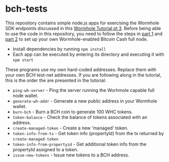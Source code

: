 # bch-tests

This repository contains simple node.js apps for exercising the Wormhole SDK
endpoints discussed in this
[Wormhole Tutorial pt 3](https://developer.bitcoin.com/tutorials/wormhole-3-tokens.html).
Before being able to use the code in this repository, you need to follow the steps
in [part 1](https://developer.bitcoin.com/tutorials/wormhole-1-setup.html)
and [part 2](https://developer.bitcoin.com/tutorials/wormhole-2-full-node.html)
to set up your own Wormhole-enabled Bitcoin Cash full node.

- Install dependencies by running `npm install`
- Each app can be executed by entering its directory and executing it with `npm start`

These programs use my own hard-coded addresses. Replace them with your own BCH
test-net addresses. If you are following along in the tutorial, this is the
order the are presented in the tutorial:

- `ping-wh-server` - Ping the server running the Worhmole capable full node wallet.
- `generate-wh-addr` - Generate a new public address in your Wormhole wallet.
- `burn-bch` - Burn a BCH coin to generate 100 WHC tokens.
- `token-balance` - Check the balance of tokens associated with an address.
- `create-managed-token` - Create a new 'managed' token.
- `token-info-from-tx` - Get token info (propertyId) from the tx returned by `create-managed-token`
- `token-info-from-propertyid` - Get additional token info from the propertyId assigned to a token.
- `issue-new-tokens` - Issue new tokens to a BCH address.
